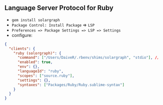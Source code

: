 ## Language Server Protocol for Ruby

- `gem install solargraph`
- `Package Control: Install Package` => `LSP`
- `Preferences => Package Settings => LSP => Settings`
- configure:

```json
{
  "clients": {
    "ruby (solorgraph)": {
      "command": ["/Users/DaiveR/.rbenv/shims/solargraph", "stdio"], // push your own path to solargraph
      "enabled": true,
      "env": {},
      "languageId": "ruby",
      "scopes": ["source.ruby"],
      "settings": {},
      "syntaxes": ["Packages/Ruby/Ruby.sublime-syntax"]
    }
  }
}
```
